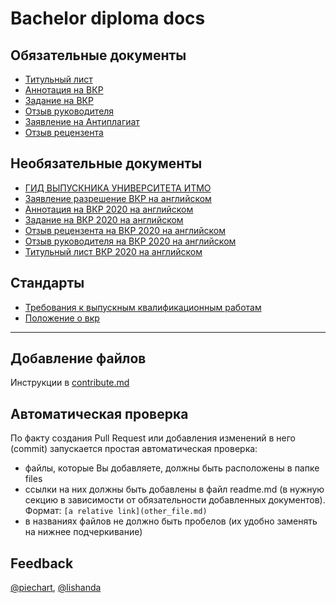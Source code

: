 # Bachelor diploma docs

## Обязательные документы
- [Титульный лист](files/titul.docx)
- [Аннотация на ВКР](files/Аннотация_на_ВКР_2020.doc)
- [Задание на ВКР](files/Задание_на_ВКР_2020.docx)
- [Отзыв руководителя](files/Отзыв_руководителя_на_ВКР_2020.docx)
- [Заявление на Антиплагиат](files/Заявление_на_Антиплагиат_2020.doc)
- [Отзыв рецензента](files/Отзыв_рецензента_на_ВКР_2020.docx)


## Необязательные документы
- [ГИД ВЫПУСКНИКА УНИВЕРСИТЕТА ИТМО](files/buklet_a4_GIA_ITOG.pdf)
- [Заявление разрешение ВКР на английском](files/Заявление_разрешение_ВКР_на_английском.docx)
- [Аннотация на ВКР 2020 на английском](files/Аннотация_на_ВКР_2020_Summary_of_Graduation_Thesis.docx)
- [Задание на ВКР 2020 на английском](files/Задание_на_ВКР_2020_Objectives_for_a_Graduation_Thesis.docx)
- [Отзыв рецензента на ВКР 2020 на английском](files/Отзыв_рецензента_на_ВКР_2020_Reviewer_s_Report.docx)
- [Отзыв руководителя на ВКР 2020 на английском](files/Отзыв_руководителя_на_ВКР_2020_Supervisor_s_Report.docx)
- [Титульный лист ВКР 2020 на английском](files/Титульный_лист_ВКР_2020_Title_Page.docx)

## Стандарты
- [Требования к выпускным квалификационным работам](files/Требования_к_ВКР.pdf)
- [Положение о вкр](files/положение_о_вкр.pdf)
---

## Добавление файлов
Инструкции в [contribute.md](contribute.md)

## Автоматическая проверка
По факту создания Pull Request или добавления изменений в него (commit) запускается простая автоматическая проверка:
- файлы, которые Вы добавляете, должны быть расположены в папке files
- ссылки на них должны быть добавлены в файл readme.md (в нужную секцию в зависимости от обязательности добавленных документов). Формат: `[a relative link](other_file.md)`
- в названиях файлов не должно быть пробелов (их удобно заменять на нижнее подчеркивание)


## Feedback
[@piechart](https://mssg.me/piechart), [@lishanda](https://mssg.me/lishanda)
